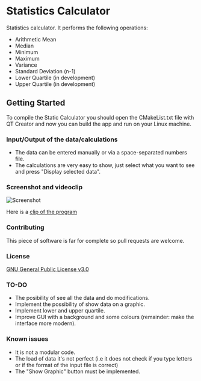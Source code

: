 # Statistics Calculator
Statistics calculator. It performs the following operations:
* Arithmetic Mean
* Median
* Minimum
* Maximum
* Variance
* Standard Deviation (n-1)
* Lower Quartile (in development)
* Upper Quartile (in development)

## Getting Started
To compile the Static Calculator you should open the CMakeList.txt file with QT Creator and now you can build the app and run on your Linux machine.

### Input/Output of the data/calculations
* The data can be entered manually or via a space-separated numbers file.
* The calculations are very easy to show, just select what you want to see and press "Display selected data".

### Screenshot and videoclip
![Screenshot](https://github.com/ignabelitzky/statistics-calculator/blob/main/statistics-calculator/images/screenshots/screenshot_img3.png)

Here is a [clip of the program](https://youtu.be/4WeZVzO6_UQ)

### Contributing
This piece of software is far for complete so pull requests are welcome.

### License
[GNU General Public License v3.0](https://www.gnu.org/licenses/gpl-3.0.html)

### TO-DO
- The posibility of see all the data and do modifications.
- Implement the possibility of show data on a graphic.
- Implement lower and upper quartile.
- Improve GUI with a background and some colours (remainder: make the interface more modern).

### Known issues
- It is not a modular code.
- The load of data it's not perfect (i.e it does not check if you type letters or if the format of the input file is correct)
- The "Show Graphic" button must be implemented.
